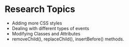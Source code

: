 # Research Topics

* Adding more CSS styles
* Dealing with different types of events
* Modifying Classes and Attributes
* removeChild(), replaceChild(), insertBefore() methods.

